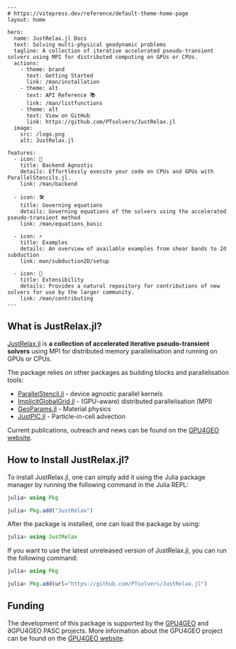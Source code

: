 ```@raw html
---
# https://vitepress.dev/reference/default-theme-home-page
layout: home

hero:
  name: JustRelax.jl Docs
  text: Solving multi-physical geodynamic problems
  tagline: A collection of iterative accelerated pseudo-transient solvers using MPI for distributed computing on GPUs or CPUs.
  actions:
    - theme: brand
      text: Getting Started
      link: /man/installation
    - theme: alt
      text: API Reference 📚
      link: /man/listfunctions
    - theme: alt
      text: View on GitHub
      link: https://github.com/PTsolvers/JustRelax.jl
  image:
    src: /logo.png
    alt: JustRelax.jl

features:
  - icon: 🚀
    title: Backend Agnostic
    details: Effortlessly execute your code on CPUs and GPUs with ParallelStencils.jl.
    link: /man/backend

  - icon: 🛠️
    title: Governing equations
    details: Governing equations of the solvers using the accelerated pseudo-transient method
    link: /man/equations_basic

  - icon: ⚡
    title: Examples
    details: An overview of available examples from shear bands to 2d subduction
    link: man/subduction2D/setup

  - icon: 🧩
    title: Extensibility
    details: Provides a natural repository for contributions of new solvers for use by the larger community.
    link: /man/contributing
---
```

## What is JustRelax.jl?

[JustRelax.jl](https://github.com/PTsolvers/JustRelax.jl) is **a collection of accelerated iterative pseudo-transient solvers** using MPI for distributed memory parallelisation  and running on GPUs or CPUs.

The package relies on other packages as building blocks and parallelisation tools:

* [ParallelStencil.jl](https://github.com/omlins/ParallelStencil.jl) - device agnostic parallel kernels
* [ImplicitGlobalGrid.jl](https://github.com/omlins/ImplicitGlobalGrid.jl) - (GPU-aware) distributed parallelisation (MPI)
* [GeoParams.jl](https://github.com/JuliaGeodynamics/GeoParams.jl) - Material physics
* [JustPIC.jl](https://github.com/JuliaGeodynamics/JustPIC.jl) - Particle-in-cell advection

Current publications, outreach and news can be found on the [GPU4GEO website](https://GPU4GEO.org).

## How to Install JustRelax.jl?

To install JustRelax.jl, one can simply add it using the Julia package manager by running the following command in the Julia REPL:

```julia
julia> using Pkg

julia> Pkg.add("JustRelax")
```

After the package is installed, one can load the package by using:

```julia
julia> using JustRelax
```

If you want to use the latest unreleased version of JustRelax.jl, you can run the following command:

```julia
julia> using Pkg

julia> Pkg.add(url="https://github.com/PTsolvers/JustRelax.jl")
```

## Funding

The development of this package is supported by the [GPU4GEO](https://pasc-ch.org/projects/2021-2024/gpu4geo/index.html) and ∂GPU4GEO PASC projects. More information about the GPU4GEO project can be found on the [GPU4GEO website](https://GPU4GEO.org/).
